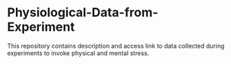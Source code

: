 # Physiological-Data-from-Experiment
This repository contains description and access link to data collected during experiments to invoke physical and mental stress. 
